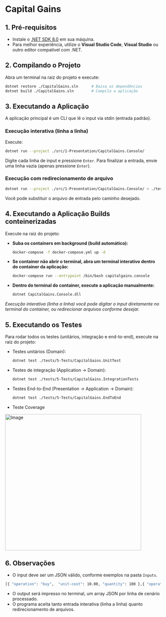 # Capital Gains

## 1. Pré-requisitos
- Instale o [.NET SDK 8.0](https://dotnet.microsoft.com/pt-br/download/dotnet/8.0) em sua máquina.
- Para melhor experiência, utilize o **Visual Studio Code**, **Visual Studio** ou outro editor compatível com .NET.

## 2. Compilando o Projeto
Abra um terminal na raiz do projeto e execute:
```sh
dotnet restore ./CapitalGains.sln      # Baixa as dependências
dotnet build ./CapitalGains.sln        # Compila a aplicação
```

## 3. Executando a Aplicação
A aplicação principal é um CLI que lê o input via stdin (entrada padrão).

### Execução interativa (linha a linha)
Execute:
```sh
dotnet run --project ./src/1-Presentation/CapitalGains.Console/
```
Digite cada linha de input e pressione `Enter`. Para finalizar a entrada, envie uma linha vazia (apenas pressione `Enter`).

### Execução com redirecionamento de arquivo
```sh
dotnet run --project ./src/1-Presentation/CapitalGains.Console/ < ./tests/5-Tests/CapitalGains.EndToEnd/Inputs/input.case#1.json
```
Você pode substituir o arquivo de entrada pelo caminho desejado.

## 4. Executando a Aplicação Builds conteinerizadas

Execute na raiz do projeto:

- **Suba os containers em background (build automático):**
   ```sh
   docker-compose -f docker-compose.yml up -d
   ```

- **Se container não abrir o terminal, abra um terminal interativo dentro do container da aplicação:**
   ```sh
   docker-compose run --entrypoint /bin/bash capitalgains.console
   ```

- **Dentro do terminal do container, execute a aplicação manualmente:**
   ```sh
   dotnet CapitalGains.Console.dll
   ```

_Execução interativa (linha a linha) você pode digitar o input diretamente no terminal do container, ou redirecionar arquivos conforme desejar._

## 5. Executando os Testes
Para rodar todos os testes (unitários, integração e end-to-end), execute na raiz do projeto:

- Testes unitários (Domain):
  ```sh
  dotnet test ./tests/5-Tests/CapitalGains.UnitTest
  ```
- Testes de integração (Application -> Domain):
  ```sh
  dotnet test ./tests/5-Tests/CapitalGains.IntegrationTests
  ```
- Testes End-to-End (Presentation -> Application -> Domain):
  ```sh
  dotnet test ./tests/5-Tests/CapitalGains.EndToEnd
  ```
- Teste Coverage

   
<img width="440" alt="Image" src="https://github.com/user-attachments/assets/0716023a-1c50-4b06-8655-b0a01ea31571" />

## 6. Observações
- O input deve ser um JSON válido, conforme exemplos na pasta `Inputs`.
```sh
[{ "operation": "buy",  "unit-cost": 10.00, "quantity": 100 },{ "operation": "sell", "unit-cost": 15.00, "quantity": 50 }]
```
- O output será impresso no terminal, um array JSON por linha de cenário processado.
- O programa aceita tanto entrada interativa (linha a linha) quanto redirecionamento de arquivos.
